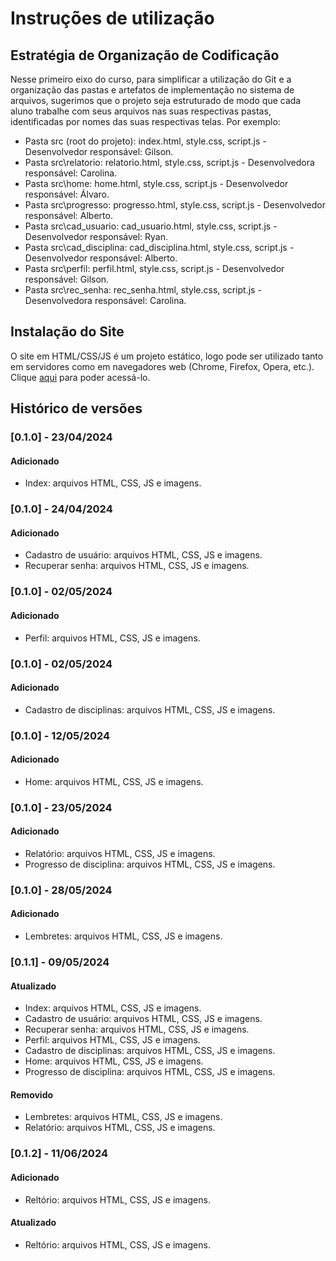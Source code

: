 # Instruções de utilização

## Estratégia de Organização de Codificação 

Nesse primeiro eixo do curso, para simplificar a utilização do Git e a organização das pastas e artefatos de implementação no sistema de arquivos, sugerimos que o projeto seja estruturado de modo que cada aluno trabalhe com seus arquivos nas suas respectivas pastas, identificadas por nomes das suas respectivas telas. Por exemplo:
- Pasta src (root do projeto): index.html, style.css, script.js - Desenvolvedor responsável: Gilson.
- Pasta src\relatorio: relatorio.html, style.css, script.js - Desenvolvedora responsável: Carolina.
- Pasta src\home: home.html, style.css, script.js  - Desenvolvedor responsável: Álvaro.
- Pasta src\progresso: progresso.html, style.css, script.js  - Desenvolvedor responsável: Alberto.
- Pasta src\cad_usuario: cad_usuario.html, style.css, script.js  - Desenvolvedor responsável: Ryan.
- Pasta src\cad_disciplina: cad_disciplina.html, style.css, script.js  - Desenvolvedor responsável: Alberto.
- Pasta src\perfil: perfil.html, style.css, script.js - Desenvolvedor responsável: Gilson.
- Pasta src\rec_senha: rec_senha.html, style.css, script.js - Desenvolvedora responsável: Carolina.

## Instalação do Site

O site em HTML/CSS/JS é um projeto estático, logo pode ser utilizado tanto em servidores como em navegadores web (Chrome, Firefox, Opera, etc.). Clique [aqui](https://icei-puc-minas-pmv-ads.github.io/pmv-ads-2024-1-e1-proj-web-t1-pmv-ads-2024-1-e1-projestudeo/codigo-fonte/src/) para poder acessá-lo.

## Histórico de versões

### [0.1.0] - 23/04/2024
#### Adicionado
- Index: arquivos HTML, CSS, JS e imagens.

### [0.1.0] - 24/04/2024
#### Adicionado
- Cadastro de usuário: arquivos HTML, CSS, JS e imagens.
- Recuperar senha: arquivos HTML, CSS, JS e imagens.

### [0.1.0] - 02/05/2024
#### Adicionado
- Perfil: arquivos HTML, CSS, JS e imagens.

### [0.1.0] - 02/05/2024
#### Adicionado
- Cadastro de disciplinas: arquivos HTML, CSS, JS e imagens.

### [0.1.0] - 12/05/2024
#### Adicionado
- Home: arquivos HTML, CSS, JS e imagens.

### [0.1.0] - 23/05/2024
#### Adicionado
- Relatório: arquivos HTML, CSS, JS e imagens.
- Progresso de disciplina: arquivos HTML, CSS, JS e imagens.

### [0.1.0] - 28/05/2024
#### Adicionado
- Lembretes: arquivos HTML, CSS, JS e imagens.

### [0.1.1] - 09/05/2024
#### Atualizado
- Index: arquivos HTML, CSS, JS e imagens.
- Cadastro de usuário: arquivos HTML, CSS, JS e imagens.
- Recuperar senha: arquivos HTML, CSS, JS e imagens.
- Perfil: arquivos HTML, CSS, JS e imagens.
- Cadastro de disciplinas: arquivos HTML, CSS, JS e imagens.
- Home: arquivos HTML, CSS, JS e imagens.
- Progresso de disciplina: arquivos HTML, CSS, JS e imagens.

#### Removido
- Lembretes: arquivos HTML, CSS, JS e imagens.
- Relatório: arquivos HTML, CSS, JS e imagens.

### [0.1.2] - 11/06/2024
#### Adicionado
- Reltório: arquivos HTML, CSS, JS e imagens.

#### Atualizado
- Reltório: arquivos HTML, CSS, JS e imagens.

